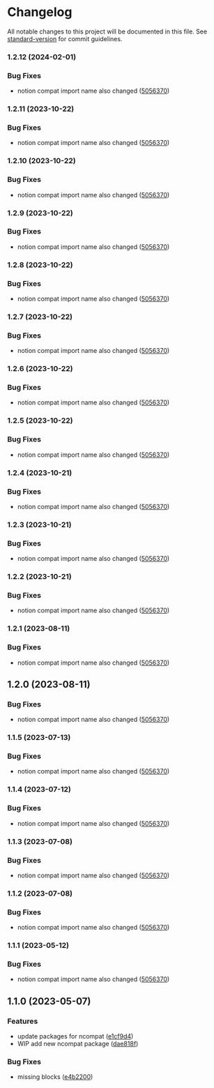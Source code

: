 # Changelog

All notable changes to this project will be documented in this file. See [standard-version](https://github.com/conventional-changelog/standard-version) for commit guidelines.

### 1.2.12 (2024-02-01)

### Bug Fixes

- notion compat import name also changed ([5056370](https://github.com/texonom/notion-node/commit/505637077890d1b7e2c7a9caca8abe47b6ea2fdc))

### 1.2.11 (2023-10-22)

### Bug Fixes

- notion compat import name also changed ([5056370](https://github.com/texonom/notion-node/commit/505637077890d1b7e2c7a9caca8abe47b6ea2fdc))

### 1.2.10 (2023-10-22)

### Bug Fixes

- notion compat import name also changed ([5056370](https://github.com/texonom/notion-node/commit/505637077890d1b7e2c7a9caca8abe47b6ea2fdc))

### 1.2.9 (2023-10-22)

### Bug Fixes

- notion compat import name also changed ([5056370](https://github.com/texonom/notion-node/commit/505637077890d1b7e2c7a9caca8abe47b6ea2fdc))

### 1.2.8 (2023-10-22)

### Bug Fixes

- notion compat import name also changed ([5056370](https://github.com/texonom/notion-node/commit/505637077890d1b7e2c7a9caca8abe47b6ea2fdc))

### 1.2.7 (2023-10-22)

### Bug Fixes

- notion compat import name also changed ([5056370](https://github.com/texonom/notion-node/commit/505637077890d1b7e2c7a9caca8abe47b6ea2fdc))

### 1.2.6 (2023-10-22)

### Bug Fixes

- notion compat import name also changed ([5056370](https://github.com/texonom/notion-node/commit/505637077890d1b7e2c7a9caca8abe47b6ea2fdc))

### 1.2.5 (2023-10-22)

### Bug Fixes

- notion compat import name also changed ([5056370](https://github.com/texonom/notion-node/commit/505637077890d1b7e2c7a9caca8abe47b6ea2fdc))

### 1.2.4 (2023-10-21)

### Bug Fixes

- notion compat import name also changed ([5056370](https://github.com/texonom/notion-node/commit/505637077890d1b7e2c7a9caca8abe47b6ea2fdc))

### 1.2.3 (2023-10-21)

### Bug Fixes

- notion compat import name also changed ([5056370](https://github.com/texonom/notion-node/commit/505637077890d1b7e2c7a9caca8abe47b6ea2fdc))

### 1.2.2 (2023-10-21)

### Bug Fixes

- notion compat import name also changed ([5056370](https://github.com/texonom/notion-node/commit/505637077890d1b7e2c7a9caca8abe47b6ea2fdc))

### 1.2.1 (2023-08-11)

### Bug Fixes

- notion compat import name also changed ([5056370](https://github.com/texonom/notion-node/commit/505637077890d1b7e2c7a9caca8abe47b6ea2fdc))

## 1.2.0 (2023-08-11)

### Bug Fixes

- notion compat import name also changed ([5056370](https://github.com/texonom/notion-node/commit/505637077890d1b7e2c7a9caca8abe47b6ea2fdc))

### 1.1.5 (2023-07-13)

### Bug Fixes

- notion compat import name also changed ([5056370](https://github.com/texonom/notion-node/commit/505637077890d1b7e2c7a9caca8abe47b6ea2fdc))

### 1.1.4 (2023-07-12)

### Bug Fixes

- notion compat import name also changed ([5056370](https://github.com/texonom/notion-node/commit/505637077890d1b7e2c7a9caca8abe47b6ea2fdc))

### 1.1.3 (2023-07-08)

### Bug Fixes

- notion compat import name also changed ([5056370](https://github.com/texonom/notion-node/commit/505637077890d1b7e2c7a9caca8abe47b6ea2fdc))

### 1.1.2 (2023-07-08)

### Bug Fixes

- notion compat import name also changed ([5056370](https://github.com/texonom/notion-node/commit/505637077890d1b7e2c7a9caca8abe47b6ea2fdc))

### 1.1.1 (2023-05-12)

### Bug Fixes

- notion compat import name also changed ([5056370](https://github.com/texonom/notion-node/commit/505637077890d1b7e2c7a9caca8abe47b6ea2fdc))

## 1.1.0 (2023-05-07)

### Features

- update packages for ncompat ([e1cf9d4](https://github.com/texonom/notion-node/commit/e1cf9d488a39827386d23fc1fe2bb49cd65a137c))
- WIP add new ncompat package ([dae818f](https://github.com/texonom/notion-node/commit/dae818fc37842405721faa470f73206a5c64fd25))

### Bug Fixes

- missing blocks ([e4b2200](https://github.com/texonom/notion-node/commit/e4b22001459fd1ae02525717ca0638ab7f8c880a))
